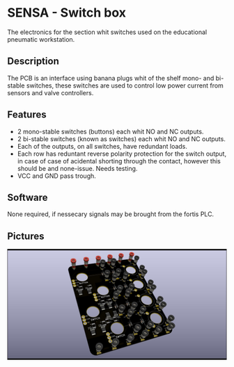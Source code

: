 # SENSA - Switch box

The electronics for the section whit switches used on the educational pneumatic workstation. 

## Description
The PCB is an interface using banana plugs whit of the shelf mono- and bi-stable switches, these switches are used to control low power current from sensors and valve controllers. 

## Features
- 2 mono-stable switches (buttons) each whit NO and NC outputs. 
- 2 bi-stable switches (known as switches) each whit NO and NC outputs. 
- Each of the outputs, on all switches, have redundant loads. 
- Each row has reduntant reverse polarity protection for the switch output, in case of case of acidental shorting through the contact, however this should be and none-issue. Needs testing.  
- VCC and GND pass trough. 

## Software
None required, if nessecary signals may be brought from the fortis PLC. 

## Pictures
![Top_view](https://github.com/SensaGroup/SwitchBox/blob/main/Documents/Pictures/profile.jpg)
